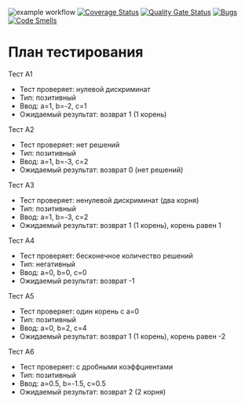 ![example workflow](https://github.com/La-maker-lab24/Lab1/actions/workflows/test-action.yml/badge.svg)
[![Coverage Status](https://coveralls.io/repos/github/La-maker-lab24/Lab1/badge.svg?branch=master)](https://coveralls.io/github/La-maker-lab24/Lab1?branch=master)
[![Quality Gate Status](https://sonarcloud.io/api/project_badges/measure?project=La-maker-lab24_Lab12&metric=alert_status)](https://sonarcloud.io/summary/new_code?id=La-maker-lab24_Lab12)
[![Bugs](https://sonarcloud.io/api/project_badges/measure?project=La-maker-lab24_Lab12&metric=bugs)](https://sonarcloud.io/summary/new_code?id=La-maker-lab24_Lab12)
[![Code Smells](https://sonarcloud.io/api/project_badges/measure?project=La-maker-lab24_Lab12&metric=code_smells)](https://sonarcloud.io/summary/new_code?id=La-maker-lab24_Lab12)

# План тестирования
Тест А1
- Тест проверяет: нулевой дискриминат
- Тип: позитивный
- Ввод: a=1, b=-2, c=1
- Ожидаемый результат: возврат 1 (1 корень)

Тест А2
- Тест проверяет: нет решений
- Тип: позитивный
- Ввод: a=1, b=-3, c=2
- Ожидаемый результат: возврат 0 (нет решений)

Тест А3
- Тест проверяет: ненулевой дискриминат (два корня)
- Тип: позитивный
- Ввод: a=1, b=-3, c=2
- Ожидаемый результат: возврат 1 (1 корень), корень равен 1

Тест А4
- Тест проверяет: бесконечное количество решений
- Тип: негативный
- Ввод: a=0, b=0, c=0
- Ожидаемый результат: возврат -1

Тест А5
- Тест проверяет: один корень с a=0
- Тип: позитивный
- Ввод: a=0, b=2, c=4
- Ожидаемый результат: возврат 1 (1 корень), корень равен -2

Тест А6
- Тест проверяет: с дробными коэффциентами 
- Тип: позитивный
- Ввод: a=0.5, b=-1.5, c=0.5
- Ожидаемый результат: возврат 2 (2 корня)
